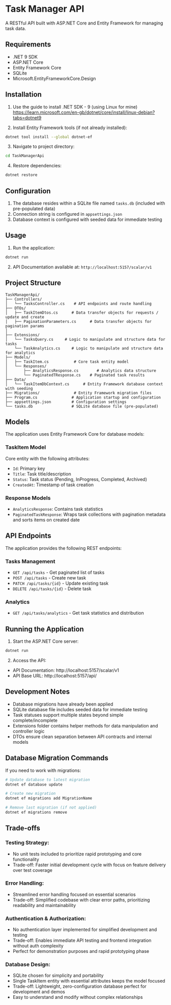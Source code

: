 





# Task Manager API

A RESTful API built with ASP.NET Core and Entity Framework for managing task data.

## Requirements

- .NET 9 SDK
- ASP.NET Core
- Entity Framework Core
- SQLite
- Microsoft.EntityFrameworkCore.Design

## Installation


1. Use the guide to install .NET SDK - 9 (using Linux for mine)
    https://learn.microsoft.com/en-gb/dotnet/core/install/linux-debian?tabs=dotnet9

2. Install Entity Framework tools (if not already installed):

```bash
dotnet tool install --global dotnet-ef
```

3. Navigate to project directory:

```bash
cd TaskManagerApi
```

4. Restore dependencies:

```bash
dotnet restore
```



## Configuration

1. The database resides within a SQLite file named `tasks.db` (included with pre-populated data)
2. Connection string is configured in `appsettings.json`
3. Database context is configured with seeded data for immediate testing

## Usage

1. Run the application:

```bash
dotnet run
```


2. API Documentation available at: `http://localhost:5157/scalar/v1`

## Project Structure

```
TaskManagerApi/
├── Controllers/
│   └── TasksController.cs    # API endpoints and route handling
├── DTOs/
│   ├── TaskItemDtos.cs      # Data transfer objects for requests / update and create
│   ├── PaginationParameters.cs      # Data transfer objects for pagination params
│
├── Extensions/
│   └── TasksQuery.cs     # Logic to manipulate and structure data for tasks
    └── TaskAnalytics.cs     # Logic to manipulate and structure data for analytics
├── Models/
│   ├── TaskItem.cs           # Core task entity model
│   └── Responses/
│       ├── AnalyticsResponse.cs        # Analytics data structure
│       └── PaginatedTResponse.cs    # Paginated task results
├── Data/
│   └── TaskItemDbContext.cs      # Entity Framework database context with seeding
├── Migrations/               # Entity Framework migration files
├── Program.cs               # Application startup and configuration
├── appsettings.json         # Configuration settings
└── tasks.db                 # SQLite database file (pre-populated)
```

## Models

The application uses Entity Framework Core for database models:

### TaskItem Model

Core entity with the following attributes:

- `Id`: Primary key
- `Title`: Task title/description
- `Status`: Task status (Pending, InProgress, Completed, Archived)
- `CreatedAt`: Timestamp of task creation

### Response Models

- `AnalyticsResponse`: Contains task statistics 
- `PaginatedTaskResponse`: Wraps task collections with pagination metadata and sorts items on created date

## API Endpoints

The application provides the following REST endpoints:

### Tasks Management

- `GET /api/tasks` - Get paginated list of tasks
- `POST /api/tasks` - Create new task
- `PATCH /api/tasks/{id}` - Update existing task
- `DELETE /api/tasks/{id}` - Delete task

### Analytics

- `GET /api/tasks/analytics` - Get task statistics and distribution

## Running the Application

1. Start the ASP.NET Core server:

```bash
dotnet run
```

2. Access the API:

- API Documentation: http://localhost:5157/scalar/v1
- API Base URL: http://localhost:5157/api/

## Development Notes

- Database migrations have already been applied
- SQLite database file includes seeded data for immediate testing
- Task statuses support multiple states beyond simple complete/incomplete
- Extensions folder contains helper methods for data manipulation and controller logic
- DTOs ensure clean separation between API contracts and internal models

## Database Migration Commands

If you need to work with migrations:

```bash
# Update database to latest migration
dotnet ef database update

# Create new migration
dotnet ef migrations add MigrationName

# Remove last migration (if not applied)
dotnet ef migrations remove
```

## Trade-offs

### Testing Strategy:

- No unit tests included to prioritize rapid prototyping and core functionality
- Trade-off: Faster initial development cycle with focus on feature delivery over test coverage

### Error Handling:

- Streamlined error handling focused on essential scenarios
- Trade-off: Simplified codebase with clear error paths, prioritizing readability and maintainability

### Authentication & Authorization:

- No authentication layer implemented for simplified development and testing
- Trade-off: Enables immediate API testing and frontend integration without auth complexity
- Perfect for demonstration purposes and rapid prototyping phase

### Database Design:

- SQLite chosen for simplicity and portability
- Single TaskItem entity with essential attributes keeps the model focused
- Trade-off: Lightweight, zero-configuration database perfect for development and demos
- Easy to understand and modify without complex relationships
